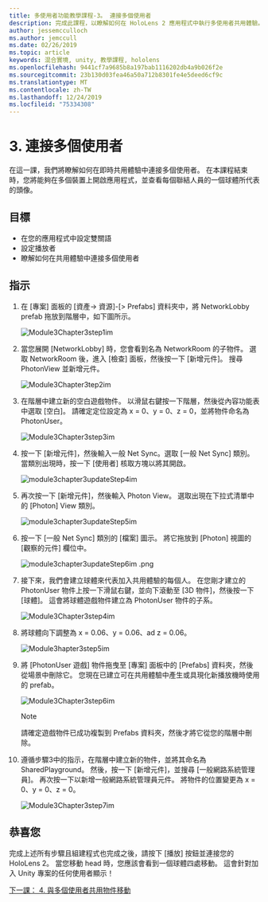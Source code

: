 ```yaml
---
title: 多使用者功能教學課程-3。 連接多個使用者
description: 完成此課程，以瞭解如何在 HoloLens 2 應用程式中執行多使用者共用體驗。
author: jessemcculloch
ms.author: jemccull
ms.date: 02/26/2019
ms.topic: article
keywords: 混合實境, unity, 教學課程, hololens
ms.openlocfilehash: 9441cf7a9685b8a197bab1116202db4a9b026f2e
ms.sourcegitcommit: 23b130d03fea46a50a712b8301fe4e5deed6cf9c
ms.translationtype: MT
ms.contentlocale: zh-TW
ms.lasthandoff: 12/24/2019
ms.locfileid: "75334308"
---
```

# <a name="3-connecting-multiple-users"></a>3. 連接多個使用者

在這一課，我們將瞭解如何在即時共用體驗中連接多個使用者。 在本課程結束時，您將能夠在多個裝置上開啟應用程式，並查看每個聯結人員的一個球體所代表的頭像。

## <a name="objectives"></a>目標

* 在您的應用程式中設定雙關語
* 設定播放者
* 瞭解如何在共用體驗中連接多個使用者

## <a name="instructions"></a>指示

1. 在 [專案] 面板的 [資產-> 資源]-[> Prefabs] 資料夾中，將 NetworkLobby prefab 拖放到階層中，如下圖所示。

    ![Module3Chapter3step1im](images/module3chapter3step1im.PNG)

2. 當您展開 [NetworkLobby] 時，您會看到名為 NetworkRoom 的子物件。 選取 NetworkRoom 後，進入 [檢查] 面板，然後按一下 [新增元件]。 搜尋 PhotonView 並新增元件。

    ![Module3Chapter3tep2im](images/module3chapter3step2im.PNG)

3. 在階層中建立新的空白遊戲物件。 以滑鼠右鍵按一下階層，然後從內容功能表中選取 [空白]。 請確定定位設定為 x = 0、y = 0、z = 0，並將物件命名為 PhotonUser。

    ![Module3Chapter3step3im](images/module3chapter3step3im.PNG)

4. 按一下 [新增元件]，然後輸入一般 Net Sync。選取 [一般 Net Sync] 類別。 當類別出現時，按一下 [使用者] 核取方塊以將其開啟。

    ![module3chapter3updateStep4im](images/module3chapter3updateStep4im.png)

5. 再次按一下 [新增元件]，然後輸入 Photon View。 選取出現在下拉式清單中的 [Photon] View 類別。

    ![module3chapter3updateStep5im](images/module3chapter3updateStep5im.png)

6. 按一下 [一般 Net Sync] 類別的 [檔案] 圖示。 將它拖放到 [Photon] 視圖的 [觀察的元件] 欄位中。

    ![module3chapter3updateStep6im .png](images/module3chapter3updateStep6im.png)

7. 接下來，我們會建立球體來代表加入共用體驗的每個人。 在您剛才建立的 PhotonUser 物件上按一下滑鼠右鍵，並向下滾動至 [3D 物件]，然後按一下 [球體]。 這會將球體遊戲物件建立為 PhotonUser 物件的子系。

    ![Module3Chapter3step4im](images/module3chapter3step4im.PNG)

8. 將球體向下調整為 x = 0.06、y = 0.06、ad z = 0.06。

    ![Module3hapter3step5im](images/module3chapter3step5im.PNG)

9. 將 [PhotonUser 遊戲] 物件拖曳至 [專案] 面板中的 [Prefabs] 資料夾，然後從場景中刪除它。 您現在已建立可在共用體驗中產生或具現化新播放機時使用的 prefab。

    ![Module3Chapter3step6im](images/module3chapter3step6im.PNG)

    >[!NOTE]
    >請確定遊戲物件已成功複製到 Prefabs 資料夾，然後才將它從您的階層中刪除。

10. 遵循步驟3中的指示，在階層中建立新的物件，並將其命名為 SharedPlayground。 然後，按一下 [新增元件]，並搜尋 [一般網路系統管理員]。  再次按一下以新增一般網路系統管理員元件。 將物件的位置變更為 x = 0、y = 0、z = 0。

    ![Module3Chapter3step7im](images/module3chapter3step7im.PNG)

## <a name="congratulations"></a>恭喜您

完成上述所有步驟且組建程式也完成之後，請按下 [播放] 按鈕並連接您的 HoloLens 2。 當您移動 head 時，您應該會看到一個球體四處移動。 這會針對加入 Unity 專案的任何使用者顯示！

[下一課： 4. 與多個使用者共用物件移動](mrlearning-sharing(photon)-ch4.md)
